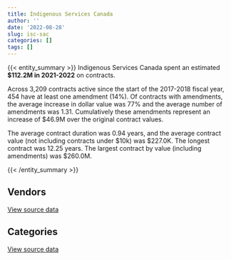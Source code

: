 ```yaml
---
title: Indigenous Services Canada
author: ''
date: '2022-08-28'
slug: isc-sac
categories: []
tags: []
---
```


<script src="/rmarkdown-libs/htmlwidgets/htmlwidgets.js"></script>
<link href="/rmarkdown-libs/datatables-css/datatables-crosstalk.css" rel="stylesheet" />
<script src="/rmarkdown-libs/datatables-binding/datatables.js"></script>
<script src="/rmarkdown-libs/jquery/jquery-3.6.0.min.js"></script>
<link href="/rmarkdown-libs/dt-core-bootstrap/css/dataTables.bootstrap.min.css" rel="stylesheet" />
<link href="/rmarkdown-libs/dt-core-bootstrap/css/dataTables.bootstrap.extra.css" rel="stylesheet" />
<script src="/rmarkdown-libs/dt-core-bootstrap/js/jquery.dataTables.min.js"></script>
<script src="/rmarkdown-libs/dt-core-bootstrap/js/dataTables.bootstrap.min.js"></script>
<link href="/rmarkdown-libs/crosstalk/css/crosstalk.min.css" rel="stylesheet" />
<script src="/rmarkdown-libs/crosstalk/js/crosstalk.min.js"></script>
<script src="/rmarkdown-libs/htmlwidgets/htmlwidgets.js"></script>
<link href="/rmarkdown-libs/datatables-css/datatables-crosstalk.css" rel="stylesheet" />
<script src="/rmarkdown-libs/datatables-binding/datatables.js"></script>
<script src="/rmarkdown-libs/jquery/jquery-3.6.0.min.js"></script>
<link href="/rmarkdown-libs/dt-core-bootstrap/css/dataTables.bootstrap.min.css" rel="stylesheet" />
<link href="/rmarkdown-libs/dt-core-bootstrap/css/dataTables.bootstrap.extra.css" rel="stylesheet" />
<script src="/rmarkdown-libs/dt-core-bootstrap/js/jquery.dataTables.min.js"></script>
<script src="/rmarkdown-libs/dt-core-bootstrap/js/dataTables.bootstrap.min.js"></script>
<link href="/rmarkdown-libs/crosstalk/css/crosstalk.min.css" rel="stylesheet" />
<script src="/rmarkdown-libs/crosstalk/js/crosstalk.min.js"></script>

{{< entity_summary >}}
Indigenous Services Canada spent an estimated **\$112.2M in 2021-2022** on contracts.

Across 3,209 contracts active since the start of the 2017-2018 fiscal year, 454 have at least one amendment (14%). Of contracts with amendments, the average increase in dollar value was 77% and the average number of amendments was 1.31. Cumulatively these amendments represent an increase of \$46.9M over the original contract values.

The average contract duration was 0.94 years, and the average contract value (not including contracts under \$10k) was \$227.0K. The longest contract was 12.25 years. The largest contract by value (including amendments) was \$260.0M.

{{< /entity_summary >}}

## Vendors

<div id="htmlwidget-1" style="width:100%;height:auto;" class="datatables html-widget"></div>
<script type="application/json" data-for="htmlwidget-1">{"x":{"style":"bootstrap","filter":"none","vertical":false,"data":[["<a href=\"/vendors/4_office_automation/\">4 OFFICE AUTOMATION<\/a>","<a href=\"/vendors/acosys_consulting_services/\">ACOSYS CONSULTING SERVICES<\/a>","<a href=\"/vendors/adapt_pharma_canada/\">ADAPT PHARMA CANADA<\/a>","<a href=\"/vendors/advanced_business_interiors/\">ADVANCED BUSINESS INTERIORS<\/a>","<a href=\"/vendors/advanced_paramedic/\">ADVANCED PARAMEDIC<\/a>","<a href=\"/vendors/amdocs/\">AMDOCS<\/a>","<a href=\"/vendors/asokan_business_interiors/\">ASOKAN BUSINESS INTERIORS<\/a>","<a href=\"/vendors/baxter/\">BAXTER<\/a>","<a href=\"/vendors/bmc_software_canada/\">BMC SOFTWARE CANADA<\/a>","<a href=\"/vendors/boehm_hotel/\">BOEHM HOTEL<\/a>","<a href=\"/vendors/canadian_bank_note_company/\">CANADIAN BANK NOTE COMPANY<\/a>","<a href=\"/vendors/cbci_telecom/\">CBCI TELECOM<\/a>","<a href=\"/vendors/charron_human_resources/\">CHARRON HUMAN RESOURCES<\/a>","<a href=\"/vendors/cnw_group/\">CNW GROUP<\/a>","<a href=\"/vendors/colliers_project_leaders/\">COLLIERS PROJECT LEADERS<\/a>","<a href=\"/vendors/convergint_technologies/\">CONVERGINT TECHNOLOGIES<\/a>","<a href=\"/vendors/draeger/\">DRAEGER<\/a>","<a href=\"/vendors/dynabook_canada/\">DYNABOOK CANADA<\/a>","<a href=\"/vendors/dynacare/\">DYNACARE<\/a>","<a href=\"/vendors/ebsco_canada/\">EBSCO CANADA<\/a>","<a href=\"/vendors/eclipsys_solutions/\">ECLIPSYS SOLUTIONS<\/a>","<a href=\"/vendors/ekos_research_associates/\">EKOS RESEARCH ASSOCIATES<\/a>","<a href=\"/vendors/esbe_scientific_industries/\">ESBE SCIENTIFIC INDUSTRIES<\/a>","<a href=\"/vendors/express_scripts_canada/\">EXPRESS SCRIPTS CANADA<\/a>","<a href=\"/vendors/fast_track_staffing/\">FAST TRACK STAFFING<\/a>","<a href=\"/vendors/fca_canada/\">FCA CANADA<\/a>","<a href=\"/vendors/ference_company_consulting/\">FERENCE COMPANY CONSULTING<\/a>","<a href=\"/vendors/first_air/\">FIRST AIR<\/a>","<a href=\"/vendors/gartner/\">GARTNER<\/a>","<a href=\"/vendors/gc_strategies/\">GC STRATEGIES<\/a>","<a href=\"/vendors/general_electric_canada/\">GENERAL ELECTRIC CANADA<\/a>","<a href=\"/vendors/general_motors/\">GENERAL MOTORS<\/a>","<a href=\"/vendors/getinge_canada/\">GETINGE CANADA<\/a>","<a href=\"/vendors/global_knowledge/\">GLOBAL KNOWLEDGE<\/a>","<a href=\"/vendors/global_upholstery/\">GLOBAL UPHOLSTERY<\/a>","<a href=\"/vendors/hitrac/\">HITRAC<\/a>","<a href=\"/vendors/ifathom/\">IFATHOM<\/a>","<a href=\"/vendors/info_tech_research_group/\">INFO TECH RESEARCH GROUP<\/a>","<a href=\"/vendors/integra_networks/\">INTEGRA NETWORKS<\/a>","<a href=\"/vendors/itex/\">ITEX<\/a>","<a href=\"/vendors/johnson_controls_canada/\">JOHNSON CONTROLS CANADA<\/a>","<a href=\"/vendors/konica_minolta_business_solutions/\">KONICA MINOLTA BUSINESS SOLUTIONS<\/a>","<a href=\"/vendors/kubota_canada/\">KUBOTA CANADA<\/a>","<a href=\"/vendors/macdonald_dettwiler_and_associates/\">MACDONALD DETTWILER AND ASSOCIATES<\/a>","<a href=\"/vendors/mckesson_canada/\">MCKESSON CANADA<\/a>","<a href=\"/vendors/media_q/\">MEDIA Q<\/a>","<a href=\"/vendors/medtronic_canada/\">MEDTRONIC CANADA<\/a>","<a href=\"/vendors/ministry_of_finance/\">MINISTRY OF FINANCE<\/a>","<a href=\"/vendors/mitsubishi_motor_sales/\">MITSUBISHI MOTOR SALES<\/a>","<a href=\"/vendors/mnp/\">MNP<\/a>","<a href=\"/vendors/mobile_resource_group/\">MOBILE RESOURCE GROUP<\/a>","<a href=\"/vendors/morpho_canada/\">MORPHO CANADA<\/a>","<a href=\"/vendors/nitam_solutions/\">NITAM SOLUTIONS<\/a>","<a href=\"/vendors/nova_networks/\">NOVA NETWORKS<\/a>","<a href=\"/vendors/nua_office/\">NUA OFFICE<\/a>","<a href=\"/vendors/onx_enterprise_solutions/\">ONX ENTERPRISE SOLUTIONS<\/a>","<a href=\"/vendors/openframe_technologies/\">OPENFRAME TECHNOLOGIES<\/a>","<a href=\"/vendors/optiv_canada_federal/\">OPTIV CANADA FEDERAL<\/a>","<a href=\"/vendors/oracle_canada/\">ORACLE CANADA<\/a>","<a href=\"/vendors/orangutech/\">ORANGUTECH<\/a>","<a href=\"/vendors/pal_aerospace/\">PAL AEROSPACE<\/a>","<a href=\"/vendors/paladin_group/\">PALADIN GROUP<\/a>","<a href=\"/vendors/promaxis/\">PROMAXIS<\/a>","<a href=\"/vendors/proquest/\">PROQUEST<\/a>","<a href=\"/vendors/prosci_canada/\">PROSCI CANADA<\/a>","<a href=\"/vendors/purespirit_solutions/\">PURESPIRIT SOLUTIONS<\/a>","<a href=\"/vendors/quintet_consulting/\">QUINTET CONSULTING<\/a>","<a href=\"/vendors/r_e_gilmore_investments/\">R E GILMORE INVESTMENTS<\/a>","<a href=\"/vendors/salesforce_canada/\">SALESFORCE CANADA<\/a>","<a href=\"/vendors/sas_institute/\">SAS INSTITUTE<\/a>","<a href=\"/vendors/scalar_decisions/\">SCALAR DECISIONS<\/a>","<a href=\"/vendors/steris_canada/\">STERIS CANADA<\/a>","<a href=\"/vendors/stryker_canada/\">STRYKER CANADA<\/a>","<a href=\"/vendors/subaru_canada/\">SUBARU CANADA<\/a>","<a href=\"/vendors/systemscope/\">SYSTEMSCOPE<\/a>","<a href=\"/vendors/telecom_computer_services/\">TELECOM COMPUTER SERVICES<\/a>","<a href=\"/vendors/tenaquip/\">TENAQUIP<\/a>","<a href=\"/vendors/the_stevens_company/\">THE STEVENS COMPANY<\/a>","<a href=\"/vendors/the_vcan_group/\">THE VCAN GROUP<\/a>","<a href=\"/vendors/totem_offisource/\">TOTEM OFFISOURCE<\/a>","<a href=\"/vendors/transwest_air/\">TRANSWEST AIR<\/a>","<a href=\"/vendors/university_of_ottawa/\">UNIVERSITY OF OTTAWA<\/a>","<a href=\"/vendors/zoll_medical_canada/\">ZOLL MEDICAL CANADA<\/a>"],[3652.15,null,null,36531.06,1181651.36,353944.5,141628.85,null,null,null,18155.04,null,null,39413.84,469815.62,null,null,null,null,101845.37,712.47,null,null,21224022.25,null,65480.1,16209.92,null,90441.7,105090,null,null,null,447.49,24824.1,null,55762.88,null,28133.81,null,null,null,null,null,null,null,null,2453758.97,null,93613.29,147073.33,null,126802.04,null,null,13043.47,26247.76,null,1313014.32,null,null,null,22126.04,5198.33,null,null,48821.23,13863.15,null,null,1862.93,null,11558.4,23473.8,null,null,null,44935,49554.23,null,1467523.55,7369.06,null],[11046.99,null,null,null,3574251.23,null,null,37467.02,null,null,249052.34,null,20676.34,52840.54,948395.03,null,null,344735.3,null,317950.92,17913.48,26549.65,null,21282170.26,14595,161780.75,108725.08,null,483841.18,null,95850.51,52588.07,null,23397.39,null,null,null,null,11873.85,null,26748.19,42757.51,29111.85,null,null,null,null,3053277.1,392382.9,17325,148288.81,15437.42,null,null,null,68899.82,93268.75,null,410535.23,41767.67,null,38908.14,30374.03,56175.51,null,19973.87,38250.79,null,null,null,21346.02,6583.4,53587.8,254500.57,14496.16,null,null,null,null,null,2972029.78,63283.97,111198.09],[11016.81,1225.46,184000,117375.89,5244366.75,1475402.6,8835.53,652925.61,27635.86,4329721.76,727232.83,null,67980.86,null,326886.23,null,52185.42,2000929.17,null,55249.7,null,26992.15,297618.05,5175172.55,48913.54,792749.68,null,null,null,null,null,756080.22,5473.75,1150.69,null,98715.75,null,null,null,355.88,58272.84,88652.19,null,36792,2487418.19,5004.09,92987.47,2715397.92,null,37361.75,88459.99,null,null,10040.1,29872.54,34492.5,null,null,1700064.77,26806.86,null,5024.76,53364.08,4414.63,39676.35,490358.53,null,10223.58,278871.86,89479.19,null,15808.82,176242.06,11847.42,51369.9,145275.93,13549.27,311936.2,null,6180.49,8161003.96,21194.97,34182.48],[11016.81,46814.55,null,601934.05,3979134.03,1475402.6,107499.01,253249.33,null,2170792,727232.83,158132.43,null,26469.12,412873.49,2667.88,56373.48,null,229272.75,315596.63,null,null,null,null,114293.53,null,null,79225.42,258317.79,null,44075.85,80819.06,6185.5,null,21512.24,null,null,114752.48,null,18251.67,1512.35,96926.99,null,null,1894324.57,86975.91,7615.15,1738847.21,null,43981.25,81789.66,null,null,10540.91,153570.07,null,null,53697.12,1620257.23,27318.06,406800,8990.37,53364.08,52083.9,null,312026.17,null,null,37665.81,156740.71,null,9268.73,72298.49,74193,18014.65,null,null,null,null,75196.02,7100814.29,14537.51,22084.55]],"container":"<table class=\"table table-striped table-hover row-border order-column display\">\n  <thead>\n    <tr>\n      <th>Vendor<\/th>\n      <th>2018-2019<\/th>\n      <th>2019-2020<\/th>\n      <th>2020-2021<\/th>\n      <th>2021-2022<\/th>\n    <\/tr>\n  <\/thead>\n<\/table>","options":{"order":[[4,"desc"]],"pageLength":10,"autoWidth":true,"columnDefs":[{"targets":1,"render":"function(data, type, row, meta) {\n    return type !== 'display' ? data : DTWidget.formatCurrency(data, \"$\", 2, 3, \",\", \".\", true, null);\n  }"},{"targets":2,"render":"function(data, type, row, meta) {\n    return type !== 'display' ? data : DTWidget.formatCurrency(data, \"$\", 2, 3, \",\", \".\", true, null);\n  }"},{"targets":3,"render":"function(data, type, row, meta) {\n    return type !== 'display' ? data : DTWidget.formatCurrency(data, \"$\", 2, 3, \",\", \".\", true, null);\n  }"},{"targets":4,"render":"function(data, type, row, meta) {\n    return type !== 'display' ? data : DTWidget.formatCurrency(data, \"$\", 2, 3, \",\", \".\", true, null);\n  }"},{"width":"16%","targets":[1,2,3,4]},{"className":"dt-right","targets":[1,2,3,4]}],"orderClasses":false}},"evals":["options.columnDefs.0.render","options.columnDefs.1.render","options.columnDefs.2.render","options.columnDefs.3.render"],"jsHooks":[]}</script>
<p class="text-right">
<a href="https://github.com/GoC-Spending/contracts-data/tree/main/data/out/departments/isc-sac/summary_by_fiscal_year_by_vendor.csv" class="source-data-link btn btn-link">View source data</a>
</p>

## Categories

<div id="htmlwidget-2" style="width:100%;height:auto;" class="datatables html-widget"></div>
<script type="application/json" data-for="htmlwidget-2">{"x":{"style":"bootstrap","filter":"none","vertical":false,"data":[["<a href=\"/categories/other/\">(Other)<\/a>","<a href=\"/categories/facilities_and_construction/\">Facilities and construction<\/a>","<a href=\"/categories/office_management/\">Office management<\/a>","<a href=\"/categories/professional_services/\">Professional services<\/a>","<a href=\"/categories/information_technology/\">Information technology<\/a>","<a href=\"/categories/medical/\">Medical<\/a>","<a href=\"/categories/transportation_and_logistics/\">Transportation and logistics<\/a>","<a href=\"/categories/industrial_products_and_services/\">Industrial products and services<\/a>","<a href=\"/categories/travel/\">Travel<\/a>","<a href=\"/categories/security_and_protection/\">Security and protection<\/a>","<a href=\"/categories/human_capital/\">Human capital<\/a>"],[10163.9,1217024.76,1011271.33,18017460.78,9836052.2,38247096.38,268470.87,904861.1,2101381.84,51323.86,888784.06],[12156.82,603948.03,1772657.49,18873873.39,8434793.19,45592330.84,2551436.49,1034305.92,3307460.03,null,1526916.18],[85226.35,1455177.21,2344232.82,14066565.44,15709627.7,63535915.71,11971321.53,1731321.65,14188360.21,837877.04,1297661.94],[125419.8,1389276.2,2241155.65,14386444.07,16784224.66,54895591.47,2168290.83,2649237.39,13288412.27,1548072.37,2727799.83]],"container":"<table class=\"table table-striped table-hover row-border order-column display\">\n  <thead>\n    <tr>\n      <th>Category<\/th>\n      <th>2018-2019<\/th>\n      <th>2019-2020<\/th>\n      <th>2020-2021<\/th>\n      <th>2021-2022<\/th>\n    <\/tr>\n  <\/thead>\n<\/table>","options":{"order":[[4,"desc"]],"dom":"t","pageLength":30,"autoWidth":true,"columnDefs":[{"targets":1,"render":"function(data, type, row, meta) {\n    return type !== 'display' ? data : DTWidget.formatCurrency(data, \"$\", 2, 3, \",\", \".\", true, null);\n  }"},{"targets":2,"render":"function(data, type, row, meta) {\n    return type !== 'display' ? data : DTWidget.formatCurrency(data, \"$\", 2, 3, \",\", \".\", true, null);\n  }"},{"targets":3,"render":"function(data, type, row, meta) {\n    return type !== 'display' ? data : DTWidget.formatCurrency(data, \"$\", 2, 3, \",\", \".\", true, null);\n  }"},{"targets":4,"render":"function(data, type, row, meta) {\n    return type !== 'display' ? data : DTWidget.formatCurrency(data, \"$\", 2, 3, \",\", \".\", true, null);\n  }"},{"width":"16%","targets":[1,2,3,4]},{"className":"dt-right","targets":[1,2,3,4]}],"orderClasses":false,"lengthMenu":[10,25,30,50,100]}},"evals":["options.columnDefs.0.render","options.columnDefs.1.render","options.columnDefs.2.render","options.columnDefs.3.render"],"jsHooks":[]}</script>
<p class="text-right">
<a href="https://github.com/GoC-Spending/contracts-data/tree/main/data/out/departments/isc-sac/summary_by_fiscal_year_by_category.csv" class="source-data-link btn btn-link">View source data</a>
</p>
